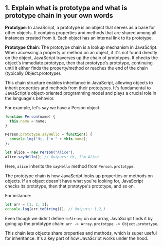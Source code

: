 ## 1. Explain what is prototype and what is prototype chain in your own words

**Prototype**: In JavaScript, a prototype is an object that serves as a base for other objects. It contains properties and methods that are shared among all instances created from it. Each object has an internal link to its prototype.

**Prototype Chain**: The prototype chain is a lookup mechanism in JavaScript. When accessing a property or method on an object, if it's not found directly on the object, JavaScript traverses up the chain of prototypes. It checks the object's immediate prototype, then that prototype's prototype, continuing until it either finds the property/method or reaches the end of the chain (typically Object.prototype).

This chain structure enables inheritance in JavaScript, allowing objects to inherit properties and methods from their prototypes. It's fundamental to JavaScript's object-oriented programming model and plays a crucial role in the language's behavior.


For example, let's say we have a Person object:
```js
function Person(name) {
  this.name = name;
}

Person.prototype.sayHello = function() {
  console.log("Hi, I'm " + this.name);
};

let alice = new Person("Alice");
alice.sayHello(); // Outputs: Hi, I'm Alice
```

Here, `alice` inherits the `sayHello` method from `Person.prototype`.

The prototype chain is how JavaScript looks up properties or methods on objects. If an object doesn't have what you're looking for, JavaScript checks its prototype, then that prototype's prototype, and so on.

For instance:

```js
let arr = [1, 2, 3];
console.log(arr.toString()); // Outputs: 1,2,3
```

Even though we didn't define `toString` on our array, JavaScript finds it by going up the prototype chain: `arr -> Array.prototype -> Object.prototype`.

This chain lets objects share properties and methods, which is super useful for inheritance. It's a key part of how JavaScript works under the hood.
